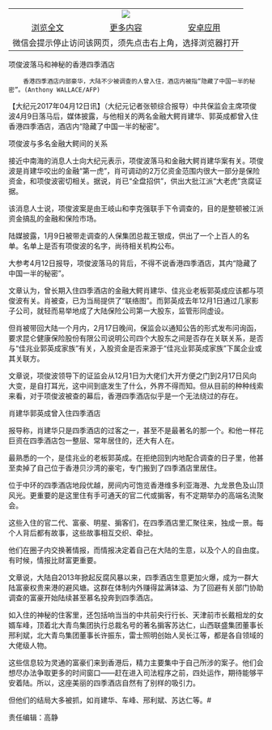 

<table>
  <tr>
    <td align="center" colspan="3">
      <a href="https://github.com/ogate/ogate/blob/master/README.md"><img src="https://cloud.githubusercontent.com/assets/11880933/13434984/f430fae2-e012-11e5-814f-c2df1e82b247.jpg"/></a>
    </td>
  </tr>
  <tr>
    <td align="center">
      <a href="https://s3.ap-south-1.amazonaws.com/ogatem/oGate.htm?c817347&from=oNote">浏览全文</a>
    </td>
    <td align="center">
      <a href="https://s3.ap-south-1.amazonaws.com/ogatem/oGate.htm?from=oNote">更多内容</a>
    </td>
    <td align="center">
      <a href="https://raw.githubusercontent.com/ogate/up/master/ogate.apk">安卓应用</a>
    </td>
  </tr>
  <tr>
    <td align="center" colspan="3">
      微信会提示停止访问该网页，须先点击右上角，选择浏览器打开
    </td>
  </tr>
</table>    



项俊波落马和神秘的香港四季酒店






        香港四季酒店内部豪华，大陆不少被调查的人曾入住，酒店内被指“隐藏了中国一半的秘密”。(Anthony WALLACE/AFP)




【大纪元2017年04月12日讯】（大纪元记者张顿综合报导）中共保监会主席项俊波4月9日落马后，媒体披露，与他相关的两名金融大鳄肖建华、郭英成都曾入住香港四季酒店，酒店内“隐藏了中国一半的秘密”。


项俊波与多名金融大鳄间的关系


接近中南海的消息人士向大纪元表示，项俊波落马和金融大鳄肖建华案有关。项俊波是肖建华咬出的金融“第一虎”，肖可调动的2万亿资金范围内很大一部分是保险资金，和项俊波密切相关。据说，肖已“全盘招供”，供出大批江派“大老虎”贪腐证据。


该消息人士说，项俊波案是由王岐山和李克强联手下令调查的，目的是整顿被江派资金搞乱的金融和保险市场。


陆媒披露，1月9日被带走调查的人保集团总裁王银成，供出了一个上百人的名单。名单上是否有项俊波的名字，尚待相关机构公布。


大参考4月12日报导，项俊波落马的背后，不得不说香港四季酒店，其内“隐藏了中国一半的秘密”。


文章认为，曾长期入住四季酒店的金融大鳄肖建华、佳兆业老板郭英成应该都与项俊波有关。肖被查，已为当局提供了“联络图”。而郭英成去年12月1日通过几家影子公司，就轻而易举地成了大陆保险公司第一大股东，监管形同虚设。


但肖被带回大陆一个月内，2月17日晚间，保监会以通知公告的形式发布问询函，要求昆仑健康保险股份有限公司说明公司四个大股东之间是否存在关联关系，是否与“佳兆业郭英成家族”有关，入股资金是否来源于“佳兆业郭英成家族”下属企业或其关联方。


文章说，项俊波领导下的证监会从12月1日为大佬们大开方便之门到2月17日风向大变，是自打耳光，这中间到底发生了什么，外界不得而知。但从目前的种种线索来看，对于项俊波被查的幕后，香港四季酒店似乎是一个无法绕过的存在。


肖建华郭英成曾入住四季酒店


报导称，肖建华只是四季酒店的过客之一，甚至不是最著名的那一个。和他一样花巨资在四季酒店包一整层、常年居住的，还大有人在。


最熟悉的一个，是佳兆业的老板郭英成。在拒绝回到内地配合调查的日子里，他甚至卖掉了自己位于香港贝沙湾的豪宅，专门搬到了四季酒店里居住。


位于中环的四季酒店地段优越，房间内可饱览香港维多利亚海港、九龙景色及山顶风光。更重要的是这里住有手可通天的官二代或掮客，有不定期举办的高端名流聚会。


这些入住的官二代、富豪、明星、掮客们，在四季酒店里汇聚往来，独成一景。每个人背后都有故事，这些故事相互交织、牵扯。


他们在圈子内交换著情报，而情报决定着自己在大陆的生意，以及个人的自由度。有时候，情报比财富更重要。


文章说，大陆自2013年掀起反腐风暴以来，四季酒店生意更加火爆，成为一群大陆富豪权贵来港的避风塘。这群在体制内外赚得盆满钵溢、为了回避有关部门协助调查的富豪开始陆续甚至慕名投奔到四季酒店。


如入住的神秘的住客里，还包括响当当的中共前央行行长、天津前市长戴相龙的女婿车峰，顶着北大青鸟集团执行总裁名号的著名掮客苏达仁，山西联盛集团董事长邢利斌，北大青鸟集团董事长许振东，雷士照明创始人吴长江等，都是各自领域的大佬级人物。


这些信息较为灵通的富豪们来到香港后，精力主要集中于自己所涉的案子。他们会想尽办法争取更多的时间窗口——赶在进入司法程序之前，四处运作，期待能够平安着陆。所以，这座美丽的四季酒店自然有了别样的吸引力。


但他们的结局大多被抓，如肖建华、车峰、邢利斌、苏达仁等。#


责任编辑：高静



